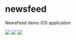 # newsfeed
NewsFeed demo iOS application

<img src="https://res.cloudinary.com/msatlan/image/upload/v1535961565/NewsFeedGif/newsFeedDemo1.gif">

<img src="https://res.cloudinary.com/msatlan/image/upload/v1535961563/NewsFeedGif/newsFeedDemo2.gif">

<img src="https://res.cloudinary.com/msatlan/image/upload/v1535961563/NewsFeedGif/newsFeedDemo3.gif">


